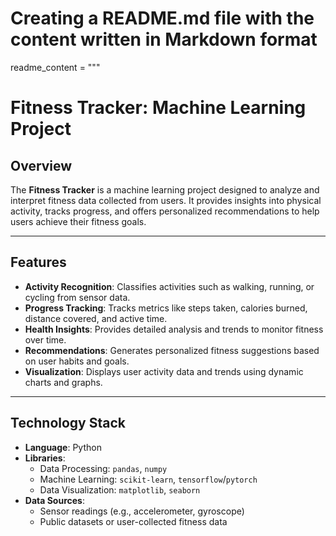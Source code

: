 # Creating a README.md file with the content written in Markdown format

readme_content = """
# Fitness Tracker: Machine Learning Project

## Overview

The **Fitness Tracker** is a machine learning project designed to analyze and interpret fitness data collected from users. It provides insights into physical activity, tracks progress, and offers personalized recommendations to help users achieve their fitness goals.

---

## Features

- **Activity Recognition**: Classifies activities such as walking, running, or cycling from sensor data.
- **Progress Tracking**: Tracks metrics like steps taken, calories burned, distance covered, and active time.
- **Health Insights**: Provides detailed analysis and trends to monitor fitness over time.
- **Recommendations**: Generates personalized fitness suggestions based on user habits and goals.
- **Visualization**: Displays user activity data and trends using dynamic charts and graphs.

---

## Technology Stack

- **Language**: Python
- **Libraries**:
  - Data Processing: `pandas`, `numpy`
  - Machine Learning: `scikit-learn`, `tensorflow`/`pytorch`
  - Data Visualization: `matplotlib`, `seaborn`
- **Data Sources**: 
  - Sensor readings (e.g., accelerometer, gyroscope)
  - Public datasets or user-collected fitness data


